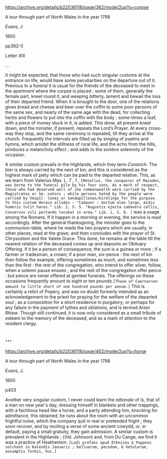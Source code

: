 https://archive.org/details/b22036118/page/362/mode/2up?q=corpse


A tour through part of North Wales in the year 1798

Evans, J

1800

pp362-5

Letter XIII

...

It might be expected, that those who had such singular customs at the entrance on life, would have some peculiarities on the departure out of it. Previous to a funeral it is usual for the friends of the deceased to meet in the apartment where the corpse is placed ; some of them, generally the female part, kneel round it, and weeping bitterly, lament and bewail the loss of their departed friend. When it is brought to the door, one of the relations gives bread and cheese and beer over the coffin to some poor persons of the same sex, and nearly of the same age with the dead, for collecting herbs and flowers to put into the coffin with the body ; some-times a loaf, with a piece of money stuck in it, is added. This done, all present kneel down, and the minister, if present, repeats the Lord’s Prayer. At every cross-way they stop, and the same ceremony is repeated, till they arrive at the church. Frequently the intervals are filled up by singing of psalms and hymns, which amidst the stillness of rural life, and the echo from the hills, produces a melancholy effect ; and adds to the sombre solemnity of the occasion.

A similar custom prevails in the Highlands, which they term *Coranich*. The bier is always carried by the next of kin, and this is considered as the highest mark of piety which can be paid to the departed relative. This, as we learn from Valerius Max. L. 7 , 1 , `[Metellus, the conqueror of Macedon, was borne to the funeral pile by his four sons. As a mark of respect, those who had deserved well of ihe commonwealth were carried by the Magistrates or Se- nators ; while persons hated by the people were carried by Vespil- lones or Sandapillones/kirelings for the purpose. To this custom Horace alludes — "Cadaver : Unctum oleo largo, midis humeris tulit hares." Lib. 2, S. 5. "Augustis ejecta cadavera cellis, Conservus vili portando locubat in area." Lib. i, S. 8. ]` was a usage among the Romans. If it happen in a morning or evening, the service is read accordingly. After the general thanksgiving, the minister goes to the communion-table, where he reads the two prayers which are usually, in other places, read at the grave; and then concludes with the prayer of St. Chrysostom and the Valete Grace. This done, he remains at the table till the nearest relation of the deceased comes up and deposits an Obituary Offering. If it be a person of consequence, the sum is a guinea or more ; if a farmer or tradesman, a crown; if a poor man, six-pence : the next of kin then follow the example, offering sometimes as much, and sometimes less than the first : the rest of the congregation, who intend to offer silver, follow, when a solemn pause ensues ; and the rest of the congregation offer pence : but pence are never offered at genteel funerals. The offerings on these occasions frequently amount to eight or ten pounds.`[Those of Caernarvon amount to little short of one hundred pounds per annum.]` This is certainly a relict of Popery, and was no doubt formerly intended as an acknowledgement to the priest for praying for the welfare of the departed soul ; as a composition for a short residence in purgatory; or perhaps for any failure in the payment of tythes and oblations, and is termed *Arian Rhiew*. Though still continued, it is now only considered as a small tribute of esteem to the memory of the deceased, and as a mark of attention to the resident clergy.

...
---

https://archive.org/details/b22036118/page/402/mode/2up?q=horse

A tour through part of North Wales in the year 1798

Evans, J.

1800

p403

Another very singular custom, I never could learn the *rationale* of is, that of a man on new year's day, dressing himself in blankets and other trappings, with a factitious head like a horse, and a party attending him, knocking for admittance, this obtained, he runs about the room with an uncommon frightful noise, which the company quit in real or pretended fright ; they soon recover, and by reciting a verse of some ancient cowydd, or, in default, paying a small gratuity, they gain admission. A similar custom is prevalent in the Highlands ; (*Vid. Johnson*) and, from Du Cange, we find it was a practice of Heathenism. `[Ludi profani apud Ethnicos & Paganos solchant in Kalendis Januarii ; belluarum, pecudum, & Vetularum, assumptis formis, huc.]`
